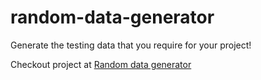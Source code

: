 # random-data-generator

Generate the testing data that you require for your project!

Checkout project at [Random data generator](https://random-data-generator.streamlitapp.com/)

